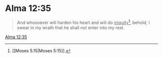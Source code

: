 # Alma 12:35

> And whosoever will harden his heart and will do <u>iniquity</u>[^a], behold, I swear in my wrath that he shall not enter into my rest.

[Alma 12:35](https://www.churchofjesuschrist.org/study/scriptures/bofm/alma/12?lang=eng&id=p35#p35)


[^a]: [[Moses 5.15|Moses 5:15]].  
